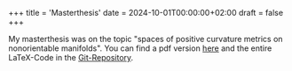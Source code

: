 +++
title = 'Masterthesis'
date = 2024-10-01T00:00:00+02:00
draft = false
+++

My masterthesis was on the topic "spaces of positive curvature metrics on nonorientable manifolds". 
You can find a pdf version [here](/masterthesis.pdf) and the entire LaTeX-Code in the [Git-Repository](https://github.com/MilanZerbin/masterthesis). 


